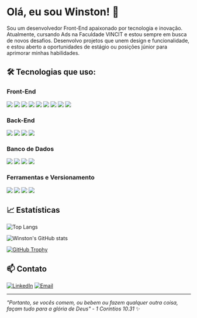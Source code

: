 # Olá, eu sou Winston! 👋

Sou um desenvolvedor Front-End apaixonado por tecnologia e inovação. Atualmente, cursando Ads na Faculdade VINCIT e estou sempre em busca de novos desafios. Desenvolvo projetos que unem design e funcionalidade, e estou aberto a oportunidades de estágio ou posições júnior para aprimorar minhas habilidades.

## 🛠️ Tecnologias que uso:

### Front-End
<p align="left">
  <img src="https://img.shields.io/badge/HTML5-E34F26?logo=html5&logoColor=white&style=for-the-badge" />
  <img src="https://img.shields.io/badge/CSS3-1572B6?logo=css3&logoColor=white&style=for-the-badge" />
  <img src="https://img.shields.io/badge/JavaScript-F7DF1E?logo=javascript&logoColor=black&style=for-the-badge" />
  <img src="https://img.shields.io/badge/TypeScript-3178C6?logo=typescript&logoColor=white&style=for-the-badge" />
  <img src="https://img.shields.io/badge/React-61DAFB?logo=react&logoColor=black&style=for-the-badge" />
  <img src="https://img.shields.io/badge/React Router-CA4245?logo=react-router&logoColor=white&style=for-the-badge" />
  <img src="https://img.shields.io/badge/Tailwind_CSS-06B6D4?logo=tailwind-css&logoColor=white&style=for-the-badge" />
  <img src="https://img.shields.io/badge/Sass-CC6699?logo=sass&logoColor=white&style=for-the-badge" />
  <img src="https://img.shields.io/badge/Bootstrap-7952B3?logo=bootstrap&logoColor=white&style=for-the-badge" />
</p>

### Back-End
<p align="left">
  <img src="https://img.shields.io/badge/Node.js-339933?logo=nodedotjs&logoColor=white&style=for-the-badge" />
  <img src="https://img.shields.io/badge/Express.js-000000?logo=express&logoColor=white&style=for-the-badge" />
  <img src="https://img.shields.io/badge/Python-3776AB?logo=python&logoColor=white&style=for-the-badge" />
  <img src="https://img.shields.io/badge/Java-007396?logo=java&logoColor=white&style=for-the-badge" />
</p>

### Banco de Dados
<p align="left">
  <img src="https://img.shields.io/badge/PostgreSQL-4169E1?logo=postgresql&logoColor=white&style=for-the-badge" />
  <img src="https://img.shields.io/badge/MySQL-4479A1?logo=mysql&logoColor=white&style=for-the-badge" />
  <img src="https://img.shields.io/badge/MongoDB-47A248?logo=mongodb&logoColor=white&style=for-the-badge" />
  <img src="https://img.shields.io/badge/SQLite-003B57?logo=sqlite&logoColor=white&style=for-the-badge" />
</p>

### Ferramentas e Versionamento
<p align="left">
  <img src="https://img.shields.io/badge/Git-F05032?logo=git&logoColor=white&style=for-the-badge" />
  <img src="https://img.shields.io/badge/GitHub-181717?logo=github&logoColor=white&style=for-the-badge" />
  <img src="https://img.shields.io/badge/Webpack-8DD6F9?logo=webpack&logoColor=black&style=for-the-badge" />
  <img src="https://img.shields.io/badge/Vite-646CFF?logo=vite&logoColor=white&style=for-the-badge" />
</p>

## 📈 Estatísticas

<!-- Linguagens mais usadas -->
![Top Langs](https://github-readme-stats.vercel.app/api/top-langs/?username=winstonajr&layout=compact&theme=radical)

<!-- Estatísticas gerais -->
![Winston's GitHub stats](https://github-readme-stats.vercel.app/api?username=winstonajr&show_icons=true&count_private=true&theme=radical)

<!-- Conquistas tipo troféus -->
[![GitHub Trophy](https://github-profile-trophy.vercel.app/?username=winstonajr&theme=gruvbox&column=4)](https://github.com/ryo-ma/github-profile-trophy)

## 📫 Contato

[![LinkedIn](https://img.shields.io/badge/LinkedIn-Perfil-blue?style=for-the-badge&logo=linkedin)](https://www.linkedin.com/in/winajr)
[![Email](https://img.shields.io/badge/Email-winston.almeidamjr@gmail.com-red?style=for-the-badge&logo=gmail)](mailto:winston.almeidamjr@gmail.com)

---

_"Portanto, se vocês comem, ou bebem ou fazem qualquer outra coisa, façam tudo para a glória de Deus" - 1 Coríntios 10.31_ ✨
